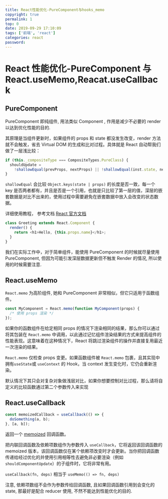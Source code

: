 ```yaml
---
title: React性能优化-PureComponent与hooks_memo
copyright: true
permalink: 1
top: 0
date: 2019-09-29 17:10:09
tags: ['前端', 'react']
categories: react
password:
---
```


# React 性能优化-PureComponent 与 React.useMemo,Reacat.useCallback

## PureComponent

PureComponent 即纯组件, 用法类似 Component , 作用是减少不必要的 render 以达到优化性能的目的.

其原理是当组件更新时，如果组件的 props 和 state 都没发生改变，render 方法就不会触发，省去 Virtual DOM 的生成和比对过程。具体就是 React 自动帮我们做了一层浅比较：

<!--more-->

```js
if (this._compositeType === CompositeTypes.PureClass) {
  shouldUpdate =
    !shallowEqual(prevProps, nextProps) || !shallowEqual(inst.state, nextState);
}
```

`shallowEqual` 会比较 `Object.keys(state | props)` 的长度是否一致，每一个 key 是否两者都有，并且是否是一个引用，也就是只比较了第一层的值，深层的嵌套数据是对比不出来的，使用过程中需要避免在嵌套数据中放入会改变的状态数据。

详细使用教程， 参考文档 [React 官方文档](https://zh-hans.reactjs.org/docs/react-api.html#reactpurecomponent)

```js
class Greeting extends React.Component {
  render() {
    return <h1>Hello, {this.props.name}</h1>;
  }
}
```

我们在实际工作中，对于简单组件，能使用 PureComponent 的时候就尽量使用 PureComponent, 但因为可能引发深层数据更新但不触发 Render 的情况, 所以使用的时候需要注意.

## React.useMemo

`React.memo` 为高阶组件, 她和 PureComponent 非常相似，但它只适用于函数组件。

```js
const MyComponent = React.memo(function MyComponent(props) {
  /* 使用 props 渲染 */
});
```

如果你的函数组件在给定相同 props 的情况下渲染相同的结果，那么你可以通过将其包装在 `React.memo` 中调用，以此通过记忆组件渲染结果的方式来提高组件的性能表现。这意味着在这种情况下，React 将跳过渲染组件的操作并直接复用最近一次渲染的结果。

`React.memo` 仅检查 props 变更。如果函数组件被 `React.memo` 包裹，且其实现中拥有`useState`或 `useContext` 的 Hook，当 context 发生变化时，它仍会重新渲染。

默认情况下其只会对复杂对象做浅层对比，如果你想要控制对比过程，那么请将自定义的比较函数通过第二个参数传入来实现

## React.useCallback

```js
const memoizedCallback = useCallback(() => {
  doSomething(a, b);
}, [a, b]);
```

返回一个 [memoized](https://en.wikipedia.org/wiki/Memoization) 回调函数。

把内联回调函数及依赖项数组作为参数传入 `useCallback`，它将返回该回调函数的 memoized 版本，该回调函数仅在某个依赖项改变时才会更新。当你把回调函数传递给经过优化的并使用引用相等性去避免非必要渲染（例如 `shouldComponentUpdate`）的子组件时，它将非常有用。

`useCallback(fn, deps)` 相当于 `useMemo(() => fn, deps)`

注意, 依赖项数组不会作为参数传给回调函数, 且如果回调函数引用到会变化的 state, 那最好是配合 reducer 使用, 不然不能达到性能优化的目的.
